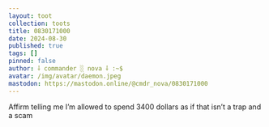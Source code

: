 ```yaml
---
layout: toot
collection: toots
title: 0830171000
date: 2024-08-30
published: true
tags: []
pinned: false
author: ⸸ commander ░ nova ⸸ :~$
avatar: /img/avatar/daemon.jpeg
mastodon: https://mastodon.online/@cmdr_nova/0830171000
---
```


Affirm telling me I’m allowed to spend 3400 dollars as if that isn’t a trap and a scam
